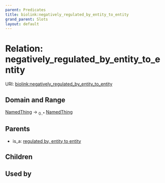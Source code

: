 ```yaml
---
parent: Predicates
title: biolink:negatively_regulated_by_entity_to_entity
grand_parent: Slots
layout: default
---
```


# Relation: negatively_regulated_by_entity_to_entity




URI: [biolink:negatively_regulated_by_entity_to_entity](https://w3id.org/biolink/vocab/negatively_regulated_by_entity_to_entity)

## Domain and Range

[NamedThing](NamedThing.md) ->  <sub>0..*</sub> [NamedThing](NamedThing.md)

## Parents

 *  is_a: [regulated by, entity to entity](regulated_by_entity_to_entity.md)

## Children


## Used by

